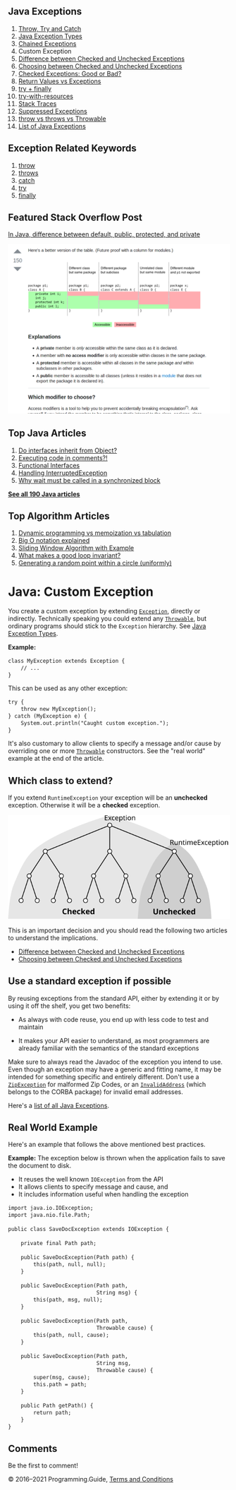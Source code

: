 



## Java Exceptions

1.  [Throw, Try and Catch](exceptions-throw-try-catch.html)
2.  [Java Exception Types](exception-types.html)
3.  [Chained Exceptions](chained-exceptions.html)
4.  Custom Exception
5.  [Difference between Checked and Unchecked Exceptions](difference-between-checked-and-unchecked-exceptions.html)
6.  [Choosing between Checked and Unchecked Exceptions](choosing-between-checked-and-unchecked-exceptions.html)
7.  [Checked Exceptions: Good or Bad?](checked-exceptions-good-or-bad.html)
8.  [Return Values vs Exceptions](return-values-vs-exceptions.html)
9.  [try + finally](try-finally.html)
10. [try-with-resources](try-with-resources.html)
11. [Stack Traces](stack-trace.html)
12. [Suppressed Exceptions](suppressed-exceptions.html)
13. [throw vs throws vs Throwable](throw-vs-throws-vs-throwable.html)
14. [List of Java Exceptions](list-of-java-exceptions.html)

## Exception Related Keywords

1.  [throw](throw.html)
2.  [throws](throws.html)
3.  [catch](catch.html)
4.  [try](try.html)
5.  [finally](finally.html)

## Featured Stack Overflow Post

[In Java, difference between default, public, protected, and private](https://stackoverflow.com/a/33627846/276052)

[<img src="../images/so-featured-33627846.png" alt="StackOverflow screenshot thumbnail" class="screenshot" />](https://stackoverflow.com/a/33627846/276052)



## Top Java Articles

1.  [Do interfaces inherit from Object?](do-interfaces-inherit-from-object.html)
2.  [Executing code in comments?!](executing-code-in-comments.html)
3.  [Functional Interfaces](functional-interfaces.html)
4.  [Handling InterruptedException](handling-interrupted-exceptions.html)
5.  [Why wait must be called in a synchronized block](why-wait-must-be-in-synchronized.html)

[**See all 190 Java articles**](index.html)

## Top Algorithm Articles

1.  [Dynamic programming vs memoization vs tabulation](../dynamic-programming-vs-memoization-vs-tabulation.html)
2.  [Big O notation explained](../big-o-notation-explained.html)
3.  [Sliding Window Algorithm with Example](../sliding-window-example.html)
4.  [What makes a good loop invariant?](../what-makes-a-good-loop-invariant.html)
5.  [Generating a random point within a circle (uniformly)](../random-point-within-circle.html)

# Java: Custom Exception

You create a custom exception by extending [`Exception`](https://docs.oracle.com/javase/8/docs/api/java/lang/Exception.html), directly or indirectly. Technically speaking you could extend any [`Throwable`](https://docs.oracle.com/javase/8/docs/api/java/lang/Throwable.html), but ordinary programs should stick to the `Exception` hierarchy. See [Java Exception Types](exception-types.html).

**Example:**

    class MyException extends Exception {
        // ...
    }

This can be used as any other exception:

    try {
        throw new MyException();
    } catch (MyException e) {
        System.out.println("Caught custom exception.");
    }

It's also customary to allow clients to specify a message and/or cause by overriding one or more [`Throwable`](https://docs.oracle.com/javase/8/docs/api/java/lang/Throwable.html) constructors. See the "real world" example at the end of the article.

## Which class to extend?

If you extend `RuntimeException` your exception will be an **unchecked** exception. Otherwise it will be a **checked** exception.

![Schematic Exception Hierarchy](custom-exception/checked-unchecked-hierarchy.svg)

This is an important decision and you should read the following two articles to understand the implications.

- [Difference between Checked and Unchecked Exceptions](difference-between-checked-and-unchecked-exceptions.html)
- [Choosing between Checked and Unchecked Exceptions](choosing-between-checked-and-unchecked-exceptions.html)

## Use a standard exception if possible

By reusing exceptions from the standard API, either by extending it or by using it off the shelf, you get two benefits:

- As always with code reuse, you end up with less code to test and maintain

- It makes your API easier to understand, as most programmers are already familiar with the semantics of the standard exceptions

Make sure to always read the Javadoc of the exception you intend to use. Even though an exception may have a generic and fitting name, it may be intended for something specific and entirely different. Don't use a [`ZipException`](https://docs.oracle.com/javase/8/docs/api/java/util/zip/ZipException.html) for malformed Zip Codes, or an [`InvalidAddress`](https://docs.oracle.com/javase/8/docs/api/org/omg/CosNaming/NamingContextExtPackage/InvalidAddress.html) (which belongs to the CORBA package) for invalid email addresses.

Here's a [list of all Java Exceptions](list-of-java-exceptions.html).

## Real World Example

Here's an example that follows the above mentioned best practices.

**Example:** The exception below is thrown when the application fails to save the document to disk.

- It reuses the well known `IOException` from the API
- It allows clients to specify message and cause, and
- It includes information useful when handling the exception

<!-- -->

    import java.io.IOException;
    import java.nio.file.Path;

    public class SaveDocException extends IOException {

        private final Path path;

        public SaveDocException(Path path) {
            this(path, null, null);
        }

        public SaveDocException(Path path,
                                String msg) {
            this(path, msg, null);
        }

        public SaveDocException(Path path,
                                Throwable cause) {
            this(path, null, cause);
        }

        public SaveDocException(Path path,
                                String msg,
                                Throwable cause) {
            super(msg, cause);
            this.path = path;
        }

        public Path getPath() {
            return path;
        }
    }

## Comments

Be the first to comment!

© 2016–2021 Programming.Guide, [Terms and Conditions](../terms-and-conditions.html)
